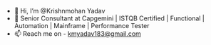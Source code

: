 - 👋 Hi, I’m @Krishnmohan Yadav
- :construction_worker: Senior Consultant at Capgemini | ISTQB Certified | Functional | Automation | Mainframe | Performance Tester
- 📫 Reach me on - kmyadav183@gmail.com

<!---
KMYadav/KMYadav is a ✨ special ✨ repository because its `README.md` (this file) appears on your GitHub profile.
You can click the Preview link to take a look at your changes.
--->
